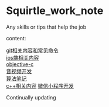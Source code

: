 # Squirtle_work_note
Any skills or tips that help the job

content:

[git相关内容和常见命令](./git.md)  
[ios端相关内容](./ios.md)  
[objective-c](./oc.md)  
[音视频开发](./video_audio.md)  
[算法笔记](./algorithm.md)  
[c++相关内容](./c++.md)
[微信小程序开发](./wxdevloper.md)


Continually updating

